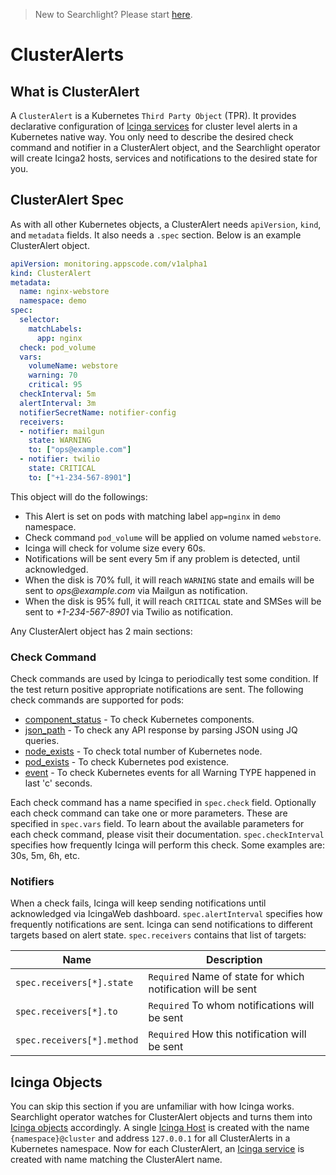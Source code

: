 > New to Searchlight? Please start [here](/docs/tutorials/README.md).

# ClusterAlerts

## What is ClusterAlert
A `ClusterAlert` is a Kubernetes `Third Party Object` (TPR). It provides declarative configuration of [Icinga services](https://www.icinga.com/docs/icinga2/latest/doc/09-object-types/#service) for cluster level alerts in a Kubernetes native way. You only need to describe the desired check command and notifier in a ClusterAlert object, and the Searchlight operator will create Icinga2 hosts, services and notifications to the desired state for you.

## ClusterAlert Spec
As with all other Kubernetes objects, a ClusterAlert needs `apiVersion`, `kind`, and `metadata` fields. It also needs a `.spec` section. Below is an example ClusterAlert object.

```yaml
apiVersion: monitoring.appscode.com/v1alpha1
kind: ClusterAlert
metadata:
  name: nginx-webstore
  namespace: demo
spec:
  selector:
    matchLabels:
      app: nginx
  check: pod_volume
  vars:
    volumeName: webstore
    warning: 70
    critical: 95
  checkInterval: 5m
  alertInterval: 3m
  notifierSecretName: notifier-config
  receivers:
  - notifier: mailgun
    state: WARNING
    to: ["ops@example.com"]
  - notifier: twilio
    state: CRITICAL
    to: ["+1-234-567-8901"]
```

This object will do the followings:

- This Alert is set on pods with matching label `app=nginx` in `demo` namespace.
- Check command `pod_volume` will be applied on volume named `webstore`.
- Icinga will check for volume size every 60s.
- Notifications will be sent every 5m if any problem is detected, until acknowledged.
- When the disk is 70% full, it will reach `WARNING` state and emails will be sent to _ops@example.com_ via Mailgun as notification.
- When the disk is 95% full, it will reach `CRITICAL` state and SMSes will be sent to _+1-234-567-8901_ via Twilio as notification.

Any ClusterAlert object has 2 main sections:

### Check Command
Check commands are used by Icinga to periodically test some condition. If the test return positive appropriate notifications are sent. The following check commands are supported for pods:
- [component_status](component_status.md) - To check Kubernetes components.
- [json_path](json_path.md) - To check any API response by parsing JSON using JQ queries.
- [node_exists](node_count.md) - To check total number of Kubernetes node.
- [pod_exists](pod_exists.md) - To check Kubernetes pod existence.
- [event](event.md) - To check Kubernetes events for all Warning TYPE happened in last 'c' seconds.

Each check command has a name specified in `spec.check` field. Optionally each check command can take one or more parameters. These are specified in `spec.vars` field. To learn about the available parameters for each check command, please visit their documentation. `spec.checkInterval` specifies how frequently Icinga will perform this check. Some examples are: 30s, 5m, 6h, etc.

### Notifiers
When a check fails, Icinga will keep sending notifications until acknowledged via IcingaWeb dashboard. `spec.alertInterval` specifies how frequently notifications are sent. Icinga can send notifications to different targets based on alert state. `spec.receivers` contains that list of targets:

| Name                       | Description                                                  |
|----------------------------|--------------------------------------------------------------|
| `spec.receivers[*].state`  | `Required` Name of state for which notification will be sent |
| `spec.receivers[*].to`     | `Required` To whom notifications will be sent                |
| `spec.receivers[*].method` | `Required` How this notification will be sent                |


## Icinga Objects
You can skip this section if you are unfamiliar with how Icinga works. Searchlight operator watches for ClusterAlert objects and turns them into [Icinga objects](https://www.icinga.com/docs/icinga2/latest/doc/09-object-types/) accordingly. A single [Icinga Host](https://www.icinga.com/docs/icinga2/latest/doc/09-object-types/#host) is created with the name `{namespace}@cluster` and address `127.0.0.1` for all ClusterAlerts in a Kubernetes namespace. Now for each ClusterAlert, an [Icinga service](https://www.icinga.com/docs/icinga2/latest/doc/09-object-types/#service) is created with name matching the ClusterAlert name.
